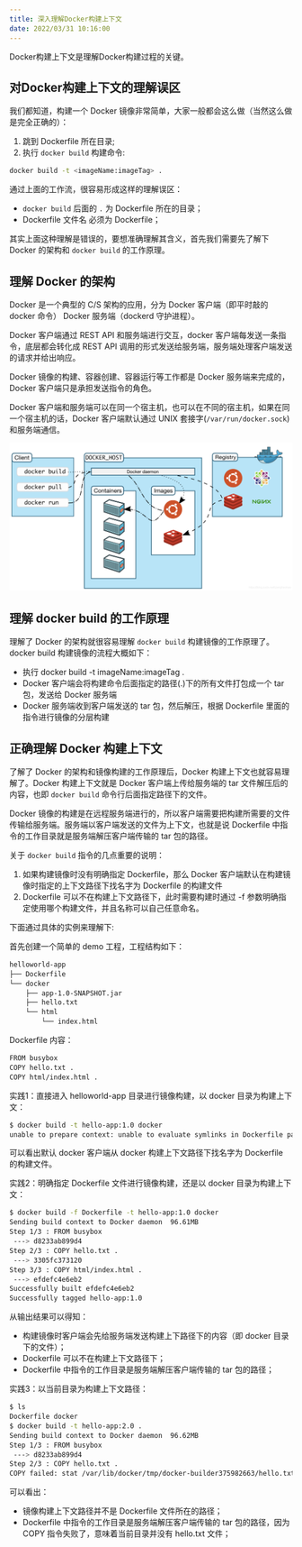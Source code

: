 ```yaml
---
title: 深入理解Docker构建上下文
date: 2022/03/31 10:16:00
---
```


Docker构建上下文是理解Docker构建过程的关键。

<!-- more -->

## 对Docker构建上下文的理解误区

我们都知道，构建一个 Docker 镜像非常简单，大家一般都会这么做（当然这么做是完全正确的）：

1. 跳到 Dockerfile 所在目录;
2. 执行 `docker build` 构建命令:

```Bash
docker build -t <imageName:imageTag> .
```

通过上面的工作流，很容易形成这样的理解误区：

- `docker build` 后面的 `.` 为 Dockerfile 所在的目录；
- Dockerfile 文件名 必须为 Dockerfile；

其实上面这种理解是错误的，要想准确理解其含义，首先我们需要先了解下 Docker 的架构和 `docker build` 的工作原理。

## 理解 Docker 的架构

Docker 是一个典型的 C/S 架构的应用，分为 Docker 客户端（即平时敲的 docker 命令） Docker 服务端（dockerd 守护进程）。

Docker 客户端通过 REST API 和服务端进行交互，docker 客户端每发送一条指令，底层都会转化成 REST API 调用的形式发送给服务端，服务端处理客户端发送的请求并给出响应。

Docker 镜像的构建、容器创建、容器运行等工作都是 Docker 服务端来完成的，Docker 客户端只是承担发送指令的角色。

Docker 客户端和服务端可以在同一个宿主机，也可以在不同的宿主机，如果在同一个宿主机的话，Docker 客户端默认通过 UNIX 套接字(`/var/run/docker.sock`)和服务端通信。

![docker-context-1](media/docker-context-1.png)

## 理解 docker build 的工作原理

理解了 Docker 的架构就很容易理解 `docker build` 构建镜像的工作原理了。docker build 构建镜像的流程大概如下：

- 执行 docker build -t imageName:imageTag . 
- Docker 客户端会将构建命令后面指定的路径(.)下的所有文件打包成一个 tar 包，发送给 Docker 服务端
- Docker 服务端收到客户端发送的 tar 包，然后解压，根据 Dockerfile 里面的指令进行镜像的分层构建

## 正确理解 Docker 构建上下文

了解了 Docker 的架构和镜像构建的工作原理后，Docker 构建上下文也就容易理解了。Docker 构建上下文就是 Docker 客户端上传给服务端的 tar 文件解压后的内容，也即 `docker build` 命令行后面指定路径下的文件。

Docker 镜像的构建是在远程服务端进行的，所以客户端需要把构建所需要的文件传输给服务端。服务端以客户端发送的文件为上下文，也就是说 Dockerfile 中指令的工作目录就是服务端解压客户端传输的 tar 包的路径。

关于 `docker build` 指令的几点重要的说明：

1. 如果构建镜像时没有明确指定 Dockerfile，那么 Docker 客户端默认在构建镜像时指定的上下文路径下找名字为 Dockerfile 的构建文件
2. Dockerfile 可以不在构建上下文路径下，此时需要构建时通过 -f 参数明确指定使用哪个构建文件，并且名称可以自己任意命名。

下面通过具体的实例来理解下:

首先创建一个简单的 demo 工程，工程结构如下：

```Bash
helloworld-app
├── Dockerfile
└── docker
    ├── app-1.0-SNAPSHOT.jar
    ├── hello.txt
    └── html
        └── index.html

```

Dockerfile 内容：

```Bash
FROM busybox
COPY hello.txt .
COPY html/index.html .

```

实践1：直接进入 helloworld-app 目录进行镜像构建，以 docker 目录为构建上下文：

```Bash
$ docker build -t hello-app:1.0 docker
unable to prepare context: unable to evaluate symlinks in Dockerfile path: lstat /Users/haohao/opensource/helloworld-app/docker/Dockerfile: no such file or directory

```

可以看出默认 docker 客户端从 docker 构建上下文路径下找名字为 Dockerfile 的构建文件。

实践2：明确指定 Dockerfile 文件进行镜像构建，还是以 docker 目录为构建上下文：

```Bash
$ docker build -f Dockerfile -t hello-app:1.0 docker                                                                                 
Sending build context to Docker daemon  96.61MB
Step 1/3 : FROM busybox
 ---> d8233ab899d4
Step 2/3 : COPY hello.txt .
 ---> 3305fc373120
Step 3/3 : COPY html/index.html .
 ---> efdefc4e6eb2
Successfully built efdefc4e6eb2
Successfully tagged hello-app:1.0

```

从输出结果可以得知：

- 构建镜像时客户端会先给服务端发送构建上下路径下的内容（即 docker 目录下的文件）；
- Dockerfile 可以不在构建上下文路径下；
- Dockerfile 中指令的工作目录是服务端解压客户端传输的 tar 包的路径；

实践3：以当前目录为构建上下文路径：

```Bash
$ ls
Dockerfile docker
$ docker build -t hello-app:2.0 .
Sending build context to Docker daemon  96.62MB
Step 1/3 : FROM busybox
 ---> d8233ab899d4
Step 2/3 : COPY hello.txt .
COPY failed: stat /var/lib/docker/tmp/docker-builder375982663/hello.txt: no such file or directory

```

可以看出：

- 镜像构建上下文路径并不是 Dockerfile 文件所在的路径；
- Dockerfile 中指令的工作目录是服务端解压客户端传输的 tar 包的路径，因为 COPY 指令失败了，意味着当前目录并没有 hello.txt 文件；

